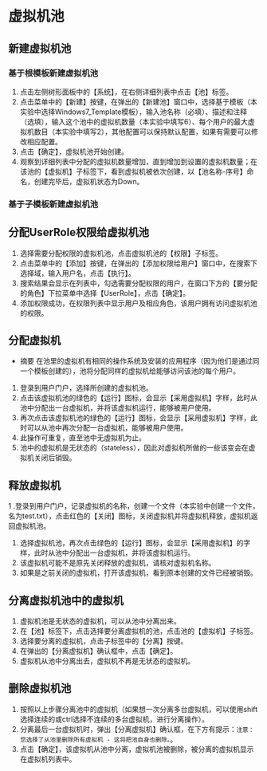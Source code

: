 # 虚拟机池

## 新建虚拟机池

### 基于根模板新建虚拟机池

1. 点击左侧树形面板中的【系统】，在右侧详细列表中点击【池】标签。
1. 点击菜单中的【新建】按键，在弹出的【新建池】窗口中，选择基于模板（本实验中选择Windows7_Template模板），输入池名称（必填）、描述和注释（选填），输入这个池中的虚拟机数量（本实验中填写6）、每个用户的最大虚拟机数目（本实验中填写2），其他配置可以保持默认配置，如果有需要可以修改相应配置。
1. 点击【确定】，虚拟机池开始创建。
1. 观察到详细列表中分配的虚拟机数量增加，直到增加到设置的虚拟机数量；在该池的【虚拟机】子标签下，看到虚拟机被依次创建，以【池名称-序号】命名，创建完毕后，虚拟机状态为Down。

### 基于子模板新建虚拟机池

## 分配UserRole权限给虚拟机池

1. 选择需要分配权限的虚拟机池，点击虚拟机池的【权限】子标签。
1. 点击菜单中的【添加】按键，在弹出的【添加权限给用户】窗口中，在搜索下选择域，输入用户名，点击【执行】。
1. 搜索结果会显示在列表中，勾选需要分配权限的用户，在窗口下方的【要分配的角色】下拉菜单中选择【UserRole】，点击【确定】。
1. 添加权限成功，在权限列表中显示用户及相应角色，该用户拥有访问虚拟机池的权限。

## 分配虚拟机
* 摘要
  在池里的虚拟机有相同的操作系统及安装的应用程序（因为他们是通过同一个模板创建的），池将分配同样的虚拟机给能够访问该池的每个用户。

1. 登录到用户门户，选择所创建的虚拟机池。
1. 点击该虚拟机池的绿色的【运行】图标，会显示【采用虚拟机】字样，此时从池中分配出一台虚拟机，并将该虚拟机运行，能够被用户使用。
1. 再次点击该虚拟机池的绿色的【运行】图标，会显示【采用虚拟机】字样，此时可以从池中再次分配一台虚拟机，能够被用户使用。
1. 此操作可重复，直至池中无虚拟机为止。
1. 池中的虚拟机是无状态的（stateless），因此对虚拟机所做的一些该变会在虚拟机关闭后销毁。

## 释放虚拟机

1 .登录到用户门户，记录虚拟机的名称，创建一个文件（本实验中创建一个文件，名为test.txt），点击红色的【关闭】图标，关闭虚拟机并将虚拟机释放，虚拟机返回虚拟机池。
1. 选择虚拟机池，再次点击绿色的【运行】图标，会显示【采用虚拟机】的字样，此时从池中分配出一台虚拟机，并将该虚拟机运行。
1. 该虚拟机可能不是原先关闭释放的虚拟机，请核对虚拟机名称。
1. 如果是之前关闭的虚拟机，打开该虚拟机，看到原本创建的文件已经被销毁。

## 分离虚拟机池中的虚拟机

1. 虚拟机池是无状态的虚拟机，可以从池中分离出来。
1. 在【池】标签下，点击选择要分离虚拟机的池，点击池的【虚拟机】子标签。
1. 选择要分离的虚拟机，点击子标签中的【分离】按键。
1. 在弹出的【分离虚拟机】确认框中，点击【确定】。
1. 虚拟机从池中分离出去，虚拟机不再是无状态的虚拟机。

## 删除虚拟机池

1. 按照以上步骤分离池中的虚拟机（如果想一次分离多台虚拟机，可以使用shift选择连续的或ctrl选择不连续的多台虚拟机，进行分离操作）。
1. 分离最后一台虚拟机时，弹出【分离虚拟机】确认框，在下方有提示：`注意：您选择了从池里删除所有虚拟机 - 这将把池自身也删除。`。
1. 点击【确定】，该虚拟机从池中分离，虚拟机池被删除，被分离的虚拟机显示在虚拟机列表中。
